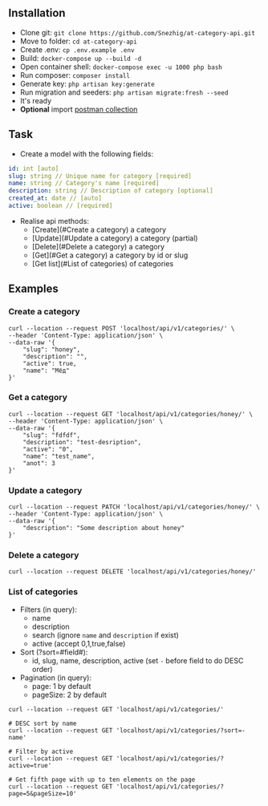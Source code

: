 ## Installation

* Clone git: `git clone https://github.com/Snezhig/at-category-api.git`
* Move to folder: `cd at-category-api`
* Create .env: `cp .env.example .env`
* Build: `docker-compose up --build -d`
* Open container shell: `docker-compose exec -u 1000 php bash`
* Run composer: `composer install`
* Generate key: `php artisan key:generate`
* Run migration and seeders: `php artisan migrate:fresh --seed`
* It's ready
* **Optional** import [postman collection](./docs/Collection.postman_collection)

## Task

* Create a model with the following fields:

```yaml
id: int [auto]
slug: string // Unique name for category [required]
name: string // Category's name [required]
description: string // Description of category [optional]
created_at: date // [auto]
active: boolean // [required]
```

* Realise api methods:
    * [Create](#Create a category) a category
    * [Update](#Update a category) a category (partial)
    * [Delete](#Delete a category) a category
    * [Get](#Get a category) a category by id or slug
    * [Get list](#List of categories) of categories

## Examples

### Create a category

```shell
curl --location --request POST 'localhost/api/v1/categories/' \
--header 'Content-Type: application/json' \
--data-raw '{
    "slug": "honey",
    "description": "",
    "active": true,
    "name": "Мёд"
}'
```

### Get a category

```shell
curl --location --request GET 'localhost/api/v1/categories/honey/' \
--header 'Content-Type: application/json' \
--data-raw '{
    "slug": "fdfdf",
    "description": "test-desription",
    "active": "0",
    "name": "test_name",
    "anot": 3
}'
```

### Update a category

```shell
curl --location --request PATCH 'localhost/api/v1/categories/honey/' \
--header 'Content-Type: application/json' \
--data-raw '{
    "description": "Some description about honey"
}'
```

### Delete a category

```shell
curl --location --request DELETE 'localhost/api/v1/categories/honey/'
```

### List of categories

* Filters (in query):
    * name
    * description
    * search (ignore `name` and `description` if exist)
    * active (accept 0,1,true,false)
* Sort (?sort=#field#):
    * id, slug, name, description, active (set `-` before field to do DESC order)
* Pagination (in query):
    * page: 1 by default
    * pageSize: 2 by default

```shell
curl --location --request GET 'localhost/api/v1/categories/'
```

```shell
# DESC sort by name
curl --location --request GET 'localhost/api/v1/categories/?sort=-name'
```

```shell
# Filter by active
curl --location --request GET 'localhost/api/v1/categories/?active=true'
```

```shell
# Get fifth page with up to ten elements on the page
curl --location --request GET 'localhost/api/v1/categories/?page=5&pageSize=10'
```
